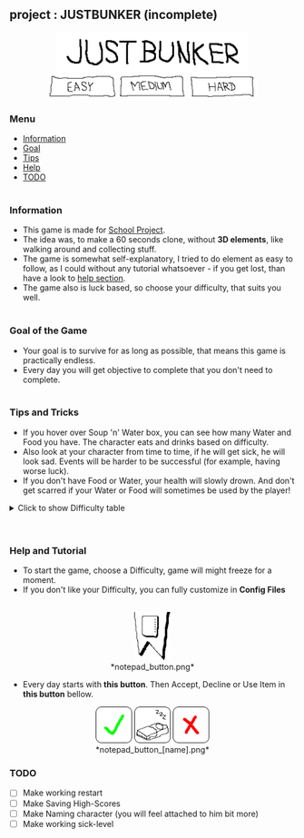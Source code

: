 ## project : JUSTBUNKER (incomplete)
<p align="center">
<img src="https://raw.githubusercontent.com/neostetic/project/main/src/cz/polacek/game/assets/ui/menu/title_big.png" width="339"><br>
 
<img src="https://raw.githubusercontent.com/neostetic/project/main/src/cz/polacek/game/assets/ui/buttons/easy.png" width="120">
<img src="https://raw.githubusercontent.com/neostetic/project/main/src/cz/polacek/game/assets/ui/buttons/medium.png" width="120">
<img src="https://raw.githubusercontent.com/neostetic/project/main/src/cz/polacek/game/assets/ui/buttons/hard.png" width="120">
</p>

### Menu
 - <a href="#information">Information</a>
 - <a href="#goal-of-the-game">Goal</a>
 - <a href="#tips-and-tricks">Tips</a>
 - <a href="#help-and-tutorial">Help</a>
 - <a href="#todo">TODO</a>
<br><br>
 
### Information
 - This game is made for <a href="">School Project</a>.
 - The idea was, to make a 60 seconds clone, without <b>3D elements</b>, like walking around and collecting stuff.
 - The game is somewhat self-explanatory, I tried to do element as easy to follow, as I could without any tutorial whatsoever - if you get lost, than have a look to <a href="#help-and-tutorial">help section</a>.
 - The game also is luck based, so choose your difficulty, that suits you well. 
<br><br>

### Goal of the Game
 - Your goal is to survive for as long as possible, that means this game is practically endless.
 - Every day you will get objective to complete that you don't need to complete.
<br><br>

### Tips and Tricks
 - If you hover over Soup 'n' Water box, you can see how many Water and Food you have. The character eats and drinks based on difficulty.
 - Also look at your character from time to time, if he will get sick, he will look sad. Events will be harder to be successful (for example, having worse luck).
 - If you don't have Food or Water, your health will slowly drown. And don't get scarred if your Water or Food will sometimes be used by the player!
 
<details>
  <summary>Click to show Difficulty table</summary>

| Difficulty    | Hunger       | Thirst       | Sick-ness Level | Luck Factor (%) |
|---------------|--------------|--------------|-----------------|-----------------|
| <b>Easy</b>   | every 8 days | every 6 days | bellow 40       | .5 (50%)        |
| <b>Medium</b> | every 6 days | every 4 days | bellow 50       | .45 (45%)       |
| <b>Hard</b>   | every 5 days | every 3 days | bellow 60       | .4 (40%)        |

</details>
<br><br>

### Help and Tutorial
 - To start the game, choose a Difficulty, game will might freeze for a moment.
 - If you don't like your Difficulty, you can fully customize in <b>Config Files</b> 
<br><br>
<p align="center">
    <img src="https://raw.githubusercontent.com/neostetic/project/main/src/cz/polacek/game/assets/ui/game/notepad_button.png" width="64"><br>
    *notepad_button.png*
</p>

 - Every day starts with <b>this button</b>. Then Accept, Decline or Use Item in <b>this button</b> bellow.
<p align="center">
    <img src="https://raw.githubusercontent.com/neostetic/project/main/src/cz/polacek/game/assets/ui/game/notepad_button_accept.png" width="64">
    <img src="https://raw.githubusercontent.com/neostetic/project/main/src/cz/polacek/game/assets/ui/game/notepad_button_sleep.png" width="64">
    <img src="https://raw.githubusercontent.com/neostetic/project/main/src/cz/polacek/game/assets/ui/game/notepad_button_decline.png" width="64">
    <br>
    *notepad_button_[name].png*
</p>

### TODO
 - [ ] Make working restart
 - [ ] Make Saving High-Scores
 - [ ] Make Naming character (you will feel attached to him bit more)
 - [ ] Make working sick-level
